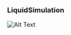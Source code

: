 ### LiquidSimulation

![Alt Text](https://github.com/bizarrelovetriangle/LiquidSimulation/blob/master/Preview.gif)
